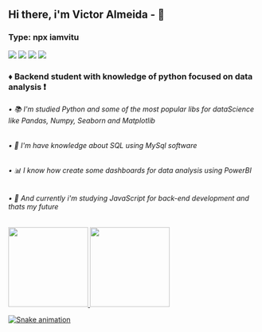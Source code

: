 ## Hi there, i'm Victor Almeida - 👋
### Type: npx iamvitu

<div> 
  <a href="https://www.instagram.com/victors.jpg" target="_blank"><img src="https://img.shields.io/badge/-Instagram-%23E4405F?style=for-the-badge&logo=instagram&logoColor=white" target="_blank"></a>
  <a href = "mailto:victorpy.1999@gmail.com"><img src="https://img.shields.io/badge/-Gmail-%23333?style=for-the-badge&logo=gmail&logoColor=white" target="_blank"></a>
  <a href="https://www.linkedin.com/in/devitu-py/" target="_blank"><img src="https://img.shields.io/badge/-LinkedIn-%230077B5?style=for-the-badge&logo=linkedin&logoColor=white" target="_blank"></a> 
  <a href="https://twitter.com/Vitu_Py" target="_blank"><img src="https://img.shields.io/twitter/url?label=Twitter&logo=Twitter&style=for-the-badge&url=https%3A%2F%2Ftwitter.com%2FVitu_Py" target="_blank"></a> 
</div>


### ♦ Backend student with knowledge of python focused on data analysis ❗

   ###### •   📚 I'm studied Python and some of the most popular libs for dataScience like Pandas, Numpy, Seaborn and Matplotlib
   ###### •   📁 I'm have knowledge about SQL using MySql software
   ###### •   📊 I know how create some dashboards for data analysis using PowerBI
   ###### •   📑 And currently i'm studying JavaScript for back-end development and thats my future
    

<div>
  <a href="https://github.com/vitucomment">
  <img height="160em" src="https://github-readme-stats.vercel.app/api?username=vitucomment&show_icons=true&theme=blueberry&include_all_commits=true&count_private=true"/>
  <img height="160em" src="https://github-readme-stats.vercel.app/api/top-langs/?username=vitucomment&layout=compact&langs_count=6&theme=blueberry"/>
</div>
  


![Snake animation](https://github.com/vitucomment/vitucomment/blob/output/github-contribution-grid-snake.svg)
